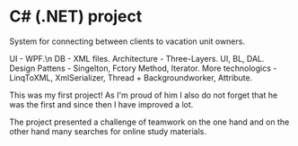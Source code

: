 # C# (.NET) project

System for connecting between clients to vacation unit owners.

UI - WPF.\n
DB - XML files.
Architecture - Three-Layers. UI, BL, DAL.
Design Pattens - Singelton, Fctory Method, Iterator.
More technologics - LinqToXML, XmlSerializer, Thread + Backgroundworker, Attribute.

This was my first project!
As I'm proud of him I also do not forget that he was the first and since then I have improved a lot.


The project presented a challenge of teamwork on the one hand and on the other hand many searches for online study materials.
